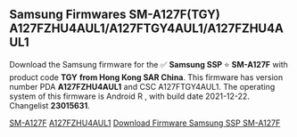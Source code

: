 <h2>Samsung Firmwares SM-A127F(TGY) A127FZHU4AUL1/A127FTGY4AUL1/A127FZHU4AUL1</h2>
Download the Samsung firmware for the ✅ <strong>Samsung SSP </strong> ⭐ <strong>SM-A127F</strong> with product code <strong>TGY</strong> <strong> from Hong Kong SAR China</strong>. This firmware has version number PDA <strong>A127FZHU4AUL1</strong> and CSC A127FTGY4AUL1. The operating system of this firmware is Android R , with build date 2021-12-22. Changelist <strong>23015631</strong>.

[SM-A127F](https://samfirm.shop/samsung/model/SM-A127F)
[A127FZHU4AUL1](https://samfirm.shop/samsung/pda/A127FZHU4AUL1)
[Download Firmware Samsung SSP SM-A127F](https://samfirm.shop/samsung/firmware/484662)
